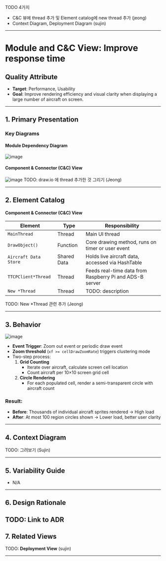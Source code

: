 TODO 4가지
- C&C 뷰에 thread 추가 및 Element catalog에 new thread 추가 (jeong)
- Context Diagram, Deployment Diagram (sujin)

  
---
# Module and C&C View: Improve response time

## Quality Attribute
- **Target**: Performance, Usability
- **Goal**: Improve rendering efficiency and visual clarity when displaying a large number of aircraft on screen.

---

## 1. Primary Presentation

### Key Diagrams

#### Module Dependency Diagram
![image](https://github.com/user-attachments/assets/6268ac37-59e6-4a07-a9ef-0904f99b66be)


#### Component & Connector (C&C) View
![image](https://github.com/user-attachments/assets/2bdc240e-2428-4afa-9233-b907bb7378ac)
TODO: draw.io 에 thread 추가한 것 그리기 (Jeong)

---

## 2. Element Catalog

#### Component & Connector (C&C) View

| Element                | Type          | Responsibility                                                |
|------------------------|---------------|----------------------------------------------------------------|
| `MainThread`         | Thread      | Main UI thread               |
| `DrawObject()`         | Function      | Core drawing method, runs on timer or user event               |
| `Aircraft Data Store`  | Shared Data   | Holds live aircraft data, accessed via HashTable               |
| `TTCPClient*Thread`    | Thread        | Feeds real-time data from Raspberry Pi and ADS-B server        |
| `New *Thread`    | Thread        | TODO: description        |

TODO: New *Thread 관련 추가 (Jeong)

---

## 3. Behavior
![image](https://github.com/user-attachments/assets/cfcc4412-8584-4046-ab92-ad24b7789433)

- **Event Trigger**: Zoom out event or periodic draw event
- **Zoom threshold** (`xf >= cellDrawZoomRate`) triggers clustering mode
- Two-step process:
  1. **Grid Counting**  
     - Iterate over aircraft, calculate screen cell location
     - Count aircraft per 10×10 screen grid cell
  2. **Circle Rendering**  
     - For each populated cell, render a semi-transparent circle with aircraft count

### Result:
- **Before**: Thousands of individual aircraft sprites rendered → High load
- **After**: At most 100 region circles shown → Lower load, better user clarity

---

## 4. Context Diagram 

TODO: 그려보기 (Sujin)


---

## 5. Variability Guide
- N/A

---

## 6. Design Rationale
TODO: Link to ADR
---

## 7. Related Views
TODO: **Deployment View** (sujin)

---

